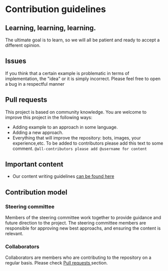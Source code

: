 # Contribution guidelines

## Learning, learning, learning.

The ultimate goal is to learn, so we will all be patient and ready to accept a different opinion.

## Issues

If you think that a certain example is problematic in terms of implementation, the "idea" or it is simply incorrect. Please feel free to open a bug in a respectful manner

## Pull requests

This project is based on community knowledge. You are welcome to improve this project in the following ways:

- Adding example to an approach in some language.
- Adding a new approach.
- Everything that will improve the repository: bots, images, your experience,etc.
  To be added to contributors please add this text to some comment.
  `@all-contributors please add @username for content`

## Important content

- Our content writing guidelines [can be found here](./writing-guidelines.md)

## Contribution model

### Steering committee

Members of the steering committee work together to provide guidance and future direction to the project. The steering committee members are responsible for approving new best approachs, and ensuring the content is relevant.

### Collaborators

Collaborators are members who are contributing to the repository on a regular basis. Please check [Pull requests ](pull-requests) section.
